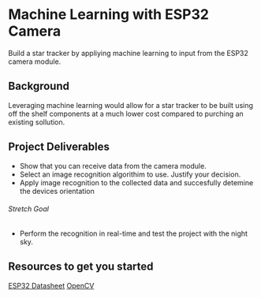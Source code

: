 # Machine Learning with ESP32 Camera 
Build a star tracker by appliying machine learning to input from the ESP32 camera module. 

## Background 
Leveraging machine learning would allow for a star tracker to be built using off the shelf components at a much lower cost compared to purching an existing sollution. 

## Project Deliverables
- Show that you can receive data from the camera module. 
- Select an image recognition algorithim to use. Justify your decision. 
- Apply image recognition to the collected data and succesfully detemine the devices orientation

###### Stretch Goal
- Perform the recognition in real-time and test the project with the night sky. 

## Resources to get you started 
[ESP32 Datasheet]()
[OpenCV](https://opencv.org/)